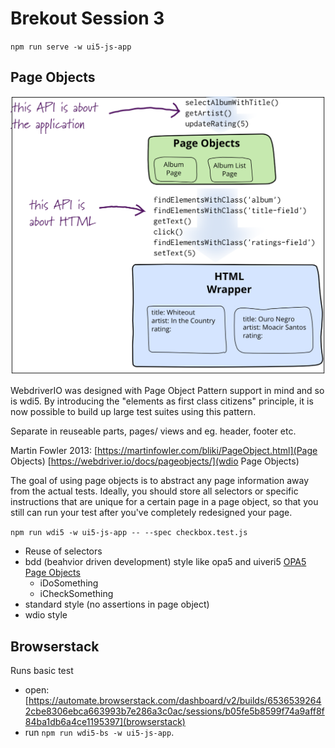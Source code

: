 # Brekout Session 3

`npm run serve -w ui5-js-app`

## Page Objects

![Martin Fowler Page Objectts](pageObject.png)

WebdriverIO was designed with Page Object Pattern support in mind and so is wdi5. By introducing the "elements as first class citizens" principle, it is now possible to build up large test suites using this pattern.

Separate in reuseable parts, pages/ views and eg. header, footer etc.

Martin Fowler 2013: [https://martinfowler.com/bliki/PageObject.html](Page Objects)
[https://webdriver.io/docs/pageobjects/](wdio Page Objects)

The goal of using page objects is to abstract any page information away from the actual tests. Ideally, you should store all selectors or specific instructions that are unique for a certain page in a page object, so that you still can run your test after you've completely redesigned your page.

`npm run wdi5 -w ui5-js-app -- --spec checkbox.test.js`

- Reuse of selectors
- bdd (beahvior driven development) style like opa5 and uiveri5 [OPA5 Page Objects](https://openui5.netweaver.ondemand.com/topic/f2f843d375384d56bbf955a80ee66ab6)
  - iDoSomething
  - iCheckSomething
- standard style (no assertions in page object)
- wdio style

## Browserstack

Runs basic test

- open: [https://automate.browserstack.com/dashboard/v2/builds/65365392642cbe8306ebca663993b7e286a3c0ac/sessions/b05fe5b8599f74a9aff8f84ba1db6a4ce1195397](browserstack)
- run `npm run wdi5-bs -w ui5-js-app`.
